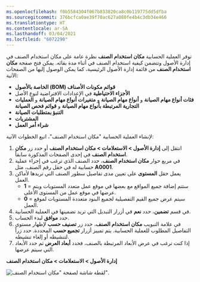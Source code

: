```yaml
---
ms.openlocfilehash: f0b5584304f067b833820ca8c0b119775dd5dfba
ms.sourcegitcommit: 376bcfca0ae39f70ac627a080fe4b4c3db34e466
ms.translationtype: HT
ms.contentlocale: ar-SA
ms.lasthandoff: 03/04/2021
ms.locfileid: "6072290"
---
```

توفر العملية الحسابية **مكان استخدام الصنف** نظرة عامة على مكان استخدام الصنف في إدارة الأصول وتتضمن كيفية استخدام الصنف في أثناء مدة بقائه. يمكن فتح صفحة **مكان استخدام الصنف** من قائمة إدارة الأصول الرئيسية، كما يمكن الوصول إليها من الصفحات الآتية:

- **‏‫قوائم مكونات الأصناف (BOM)‬‬ الخاصة بالأصول**
- **الأجزاء الاحتياطية** في الإعدادات الافتراضية لنوع الأصل‬
- **فئات أنواع مهام الصيانة** و **أنواع مهام الصيانة** و **متغيرات أنواع مهام الصيانة** و **‏‫العمليات التجارية المرتبطة بأنواع مهام الصيانة‬** و **قوائم فحص الصيانة**
- **التنبؤ بمتطلبات الصيانة**
- **المشتريات**
- **شراء أمر العمل**

لإنشاء العملية الحسابية "مكان استخدام الصنف"، اتبع الخطوات الآتية:

1.  انتقل إلى **إدارة الأصول > الاستعلامات > مكان استخدام الصنف** أو حدد زر **مكان استخدام الصنف** في إحدى الصفحات المذكورة سابقاً.
2.  في مربع حوار **مكان استخدام الصنف**، حدد الصنف الذي ترغب في إجراء عملية حسابية له في حقل رقم الصنف، مثل **A0001**.
3.  يعمل حقل **المستوى** على تعيين مدى تفاصيل سطور الصنف التي تريدها لأماكن العمل.
    - **1** = ستتم إضافة جميع المواقع مع بعضها في موقع عمل متعدد المستويات ويتم عرضها في موقع عمل من المستوى الأعلى.
    - **0** = سيتم عرض جميع القيم التفصيلية لجميع البنود متعددة المستويات لموقع العمل.
4.  في قسم **تضمين**، حدد **نعم** في أزرار التبديل التي تريد تضمينها في العملية الحسابية.
5.  حدد **موافق** لبدء الحساب.
6.  في علامة التبويب **مكان استخدام الصنف**، حدد زر **تصنيف حسب** لإظهار مستوى التفاصيل المطلوب للعملية الحسابية. يتم تمييز أزرار **تجميع حسب** المحددة. حدد زراً لتنشيطه أو إلغاء تنشيطه.
7.  إذا كنت ترغب في عرض الأبعاد المرتبطة بالصنف، فحدد **أبعاد العرض** ثم حدد الأبعاد التي سيتم عرضها.


**إدارة الأصول > الاستعلامات > مكان استخدام الصنف**
 

![لقطة شاشة لصفحة "مكان استخدام الصنف".](../media/item-where-used-ss.png)
 


